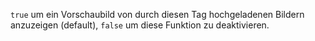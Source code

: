 `true` um ein Vorschaubild von durch diesen Tag hochgeladenen Bildern anzuzeigen (default), `false` um diese Funktion zu deaktivieren.